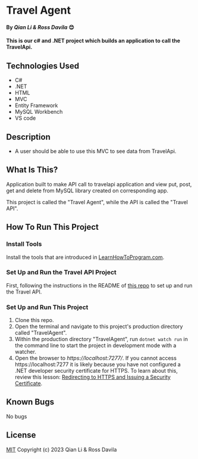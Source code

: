 # Travel Agent

#### By _Qian Li & Ross Davila_  😊

#### This is our c# and .NET project which builds an application to call the TravelApi.

## Technologies Used

* C#
* .NET
* HTML
* MVC
* Entity Framework
* MySQL Workbench
* VS code

## Description

* A user should be able to use this MVC to see data from TravelApi.

## What Is This?

Application built to make API call to travelapi application and view put, post, get and delete from MySQL library created on corresponding app.

This project is called the "Travel Agent", while the API is called the "Travel API".

## How To Run This Project

### Install Tools

Install the tools that are introduced in [ LearnHowToProgram.com](https://www.learnhowtoprogram.com/c-and-net/getting-started-with-c).

### Set Up and Run the Travel API Project

First, following the instructions in the README of [this repo](https://github.com/nancyliqn91/TravelApi) to set up and run the Travel API.

### Set Up and Run This Project

1. Clone this repo.
2. Open the terminal and navigate to this project's production directory called "TravelAgent".
3. Within the production directory "TravelAgent", run `dotnet watch run` in the command line to start the project in development mode with a watcher.
4. Open the browser to _https://localhost:7277/_. If you cannot access https://localhost:7277 it is likely because you have not configured a .NET developer security certificate for HTTPS. To learn about this, review this lesson: [Redirecting to HTTPS and Issuing a Security Certificate](https://www.learnhowtoprogram.com/lessons/redirecting-to-https-and-issuing-a-security-certificate).

## Known Bugs

No bugs 

## License
[MIT](license.txt)
Copyright (c) 2023 Qian Li & Ross Davila